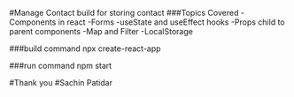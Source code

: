 #Manage Contact
build for storing contact 
###Topics Covered
 -Components in react
 -Forms
 -useState and useEffect hooks
 -Props child to parent components
 -Map and Filter 
 -LocalStorage

 ###build command
 npx create-react-app <project-name>

 ###run command
 npm start



 #Thank you 
 #Sachin Patidar